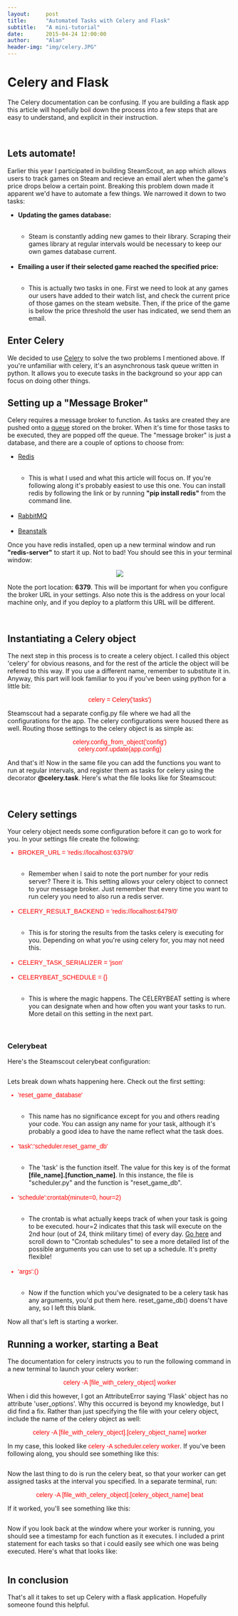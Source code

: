 ```yaml
---
layout:     post
title:      "Automated Tasks with Celery and Flask"
subtitle:   "A mini-tutorial"
date:       2015-04-24 12:00:00
author:     "Alan"
header-img: "img/celery.JPG"
---
```

<style>
    .code {
        color:red;
        font-family: Monaco, arial;
    }
</style>
<h1>Celery and Flask</h1>

<p>The Celery documentation can be confusing. If you are building a flask app this article will hopefully boil down the process into a few steps that are easy to understand, and explicit in their instruction.</p><br>

<h2>Lets automate!</h2>

<p>Earlier this year I participated in building SteamScout, an app which allows users to track games on Steam and recieve an email alert when the game's price drops below a certain point. Breaking this problem down made it apparent we'd have to automate a few things. We narrowed it down to two tasks:</p>
<ul>
    <li><b>Updating the games database:</b></li><br>
        <ul>
            <li>Steam is constantly adding new games to their library. Scraping their games library at regular intervals would be necessary to keep our own games database current.</li>
        </ul><br>
    <li><b>Emailing a user if their selected game reached the specified price:</b></li><br>
    <ul>
        <li>This is actually two tasks in one. First we need to look at any games our users have added to their watch list, and check the current price of those games on the steam website. Then, if the price of the game is below the price threshold the user has indicated, we send them an email.</li>
    </ul>
</ul>

<h2>Enter Celery</h2>
<p>We decided to use <a href="http://www.celeryproject.org/">Celery</a> to solve the two problems I mentioned above. If you're unfamiliar with celery, it's an asynchronous task queue written in python. It allows you to execute tasks in the background so your app can focus on doing other things.</p>

<h2>Setting up a "Message Broker"</h2>
<p>Celery requires a message broker to function. As tasks are created they are pushed onto a <a href="http://en.wikipedia.org/wiki/Queue_%28abstract_data_type%29">queue</a> stored on the broker. When it's time for those tasks to be executed, they are popped off the queue. The "message broker" is just a database, and there are a couple of options to choose from:</p>
<ul>
    <li><a href="http://redis.io/">Redis</a></li><br>
    <ul>
        <li>This is what I used and what this article will focus on. If you're following along it's probably easiest to use this one. You can install redis by following the link or by running <b>"pip install redis"</b> from the command line.</li>
    </ul><br>
    <li><a href="http://www.rabbitmq.com/">RabbitMQ</a></li><br>
    <li><a href="http://kr.github.io/beanstalkd/">Beanstalk</a></li>
</ul>

<p>Once you have redis installed, open up a new terminal window and run <b>"redis-server"</b> to start it up. Not to bad! You should see this in your terminal window:</p>

<center><img src="img/redis.png"></center>

<p>Note the port location: <b>6379</b>. This will be important for when you configure the broker URL in your settings. Also note this is the address on your local machine only, and if you deploy to a platform this URL will be different.</p><br>

<h2>Instantiating a Celery object</h2>
<p> The next step in this process is to create a celery object. I called this object 'celery' for obvious reasons, and for the rest of the article the object will be refered to this way. If you use a different name, remember to substitute it in. Anyway, this part will look familiar to you if you've been using python for a little bit:</p>

<center><p class="code">celery = Celery('tasks')</p></center>

<p>Steamscout had a separate config.py file where we had all the configurations for the app. The celery configurations were housed there as well. Routing those settings to the celery object is as simple as:</p>
<center>
    <p class="code">celery.config_from_object('config')
        <br>
        celery.conf.update(app.config)</p>
</center>

<p>And that's it! Now in the same file you can add the functions you want to run at regular intervals, and register them as tasks for celery using the decorator <b>@celery.task</b>. Here's what the file looks like for Steamscout:</p>
<center><img src="img/celeryobject.png" alt=""></center><br>

<h2>Celery settings</h2>
<p>Your celery object needs some configuration before it can go to work for you. In your settings file create the following:<p>
    <ul>
        <li class="code">BROKER_URL = 'redis://localhost:6379/0'</li><br>
        <ul>
            <li>Remember when I said to note the port number for your redis server? There it is. This setting allows your celery object to connect to your message broker. Just remember that every time you want to run celery you need to also run a redis server.</li>
        </ul><br>
        <li class="code">CELERY_RESULT_BACKEND = 'redis://localhost:6479/0'</li><br>
        <ul>
            <li>This is for storing the results from the tasks celery is executing for you. Depending on what you're using celery for, you may not need this.</li>
        </ul><br>
        <li class="code">CELERY_TASK_SERIALIZER = 'json'</li><br>
        <li class="code">CELERYBEAT_SCHEDULE = {}</li><br>
        <ul>
            <li>This is where the magic happens. The CELERYBEAT setting is where you can designate when and how often you want your tasks to run. More detail on this setting in the next part.</li>
        </ul>
    </ul><br>

<h3>Celerybeat</h3>
    <p>Here's the Steamscout celerybeat configuration:</p>
    <center><img src="img/celerybeat.png" alt=""></center>
    <p>Lets break down whats happening here. Check out the first setting:</p>
    <ul>
        <li class="code">'reset_game_database'</li><br>
        <ul>
            <li>This name has no significance except for you and others reading your code. You can assign any name for your task, although it's probably a good idea to have the name reflect what the task does.</li>
        </ul><br>
        <li class="code">'task':'scheduler.reset_game_db'</li><br>
        <ul>
            <li>The 'task' is the function itself. The value for this key is of the format <b>[file_name].[function_name]</b>. In this instance, the file is "scheduler.py" and the function is "reset_game_db".</li>
        </ul><br>
        <li class="code">'schedule':crontab(minute=0, hour=2)</li><br>
        <ul>
            <li>The crontab is what actually keeps track of when your task is going to be executed. hour=2 indicates that this task will execute on the 2nd hour (out of 24, think military time) of every day. <a href="http://celery.readthedocs.org/en/latest/userguide/periodic-tasks.html#id5">Go here</a> and scroll down to "Crontab schedules" to see a more detailed list of the possible arguments you can use to set up a schedule. It's pretty flexible!</li>
        </ul><br>
        <li class="code">'args':()</li><br>
        <ul>
            <li>Now if the function which you've designated to be a celery task has any arguments, you'd put them here. reset_game_db() doens't have any, so I left this blank.</li>
        </ul>
    </ul>

<p>Now all that's left is starting a worker.</p>

<h2>Running a worker, starting a Beat</h2>
<p>The documentation for celery instructs you to run the following command in a new terminal to launch your celery worker:</p>
<center>
    <p class="code">celery -A [file_with_celery_object] worker</p>
</center>
<p>When i did this however, I got an AttributeError saying 'Flask' object has no attribute 'user_options'. Why this occurred is beyond my knowledge, but I did find a fix. Rather than just specifying the file with your celery object, include the name of the celery object as well:</p>
<center>
    <p class="code">celery -A [file_with_celery_object].[celery_object_name] worker</p>
</center>

<p>In my case, this looked like <span class="code">celery -A scheduler.celery worker</span>. If you've been following along, you should see something like this:</p>
<center><img src="img/celeryrun.png" alt=""></center>
<p>Now the last thing to do is run the celery beat, so that your worker can get assigned tasks at the interval you specified. In a separate terminal, run:</p>
<center>
    <p class="code">celery -A [file_with_celery_object].[celery_object_name] beat</p>
</center>
<p>If it worked, you'll see something like this:</p>
<center><img src="img/celerybeatcli.png" alt=""></center>
<p>Now if you look back at the window where your worker is running, you should see a timestamp for each function as it executes. I included a print statement for each tasks so that i could easily see which one was being executed. Here's what that looks like:</p>
<center><img src="img/taskexecuted.png" alt=""></center>

<h2>In conclusion</h2>
<p>That's all it takes to set up Celery with a flask application. Hopefully someone found this helpful.</p>
